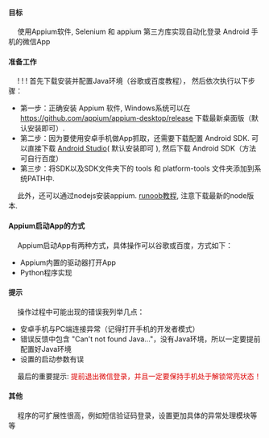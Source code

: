 #### 目标
&emsp; 使用Appium软件, Selenium 和 appium 第三方库实现自动化登录 Android 手机的微信App

#### 准备工作
&emsp; ! ! ! 首先下载安装并配置Java环境（谷歌或百度教程）， 然后依次执行以下步骤：
+ 第一步：正确安装 Appium 软件, Windows系统可以在 https://github.com/appium/appium-desktop/release  下载最新桌面版（默认安装即可）.
+ 第二步：因为要使用安卓手机做App抓取，还需要下载配置 Android SDK. 可以直接下载 [Android Studio](https://developer.android.com/studio/index.html?hl=zh-cn)( 默认安装即可 ), 然后下载 Android SDK（方法可自行百度）
+ 第三步：将SDK以及SDK文件夹下的 tools 和 platform-tools 文件夹添加到系统PATH中.      

&emsp; 此外，还可以通过nodejs安装appium.  [runoob教程](http://www.runoob.com/nodejs/noedejs-install-setup.html), 注意下载最新的node版本.

#### Appium启动App的方式
&emsp; Appium启动App有两种方式，具体操作可以谷歌或百度，方式如下：
+ Appium内置的驱动器打开App
+ Python程序实现

#### 提示
&emsp; 操作过程中可能出现的错误我列举几点：
+ 安卓手机与PC端连接异常（记得打开手机的开发者模式）
+ 错误反馈中包含 "Can't not found Java..."，没有Java环境，所以一定要提前配置好Java环境
+ 设置的启动参数有误

&emsp; 最后的重要提示: <font color="#dd0000">提前退出微信登录，并且一定要保持手机处于解锁常亮状态！</font><br/>

#### 其他
&emsp; 程序的可扩展性很高，例如短信验证码登录，设置更加具体的异常处理模块等等